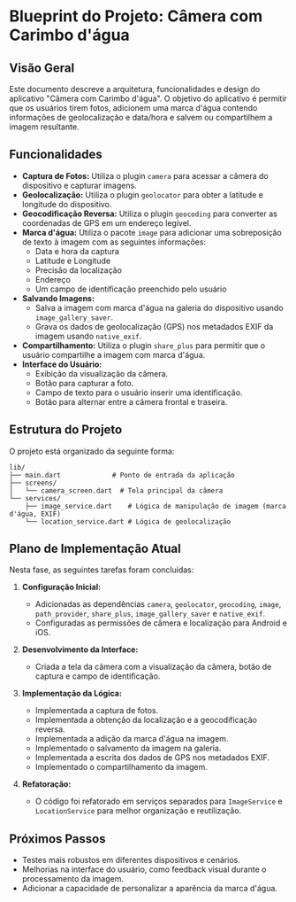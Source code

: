 # Blueprint do Projeto: Câmera com Carimbo d'água

## Visão Geral

Este documento descreve a arquitetura, funcionalidades e design do aplicativo "Câmera com Carimbo d'água". O objetivo do aplicativo é permitir que os usuários tirem fotos, adicionem uma marca d'água contendo informações de geolocalização e data/hora e salvem ou compartilhem a imagem resultante.

## Funcionalidades

- **Captura de Fotos:** Utiliza o plugin `camera` para acessar a câmera do dispositivo e capturar imagens.
- **Geolocalização:** Utiliza o plugin `geolocator` para obter a latitude e longitude do dispositivo.
- **Geocodificação Reversa:** Utiliza o plugin `geocoding` para converter as coordenadas de GPS em um endereço legível.
- **Marca d'água:** Utiliza o pacote `image` para adicionar uma sobreposição de texto à imagem com as seguintes informações:
    - Data e hora da captura
    - Latitude e Longitude
    - Precisão da localização
    - Endereço
    - Um campo de identificação preenchido pelo usuário
- **Salvando Imagens:**
    - Salva a imagem com marca d'água na galeria do dispositivo usando `image_gallery_saver`.
    - Grava os dados de geolocalização (GPS) nos metadados EXIF da imagem usando `native_exif`.
- **Compartilhamento:** Utiliza o plugin `share_plus` para permitir que o usuário compartilhe a imagem com marca d'água.
- **Interface do Usuário:**
    - Exibição da visualização da câmera.
    - Botão para capturar a foto.
    - Campo de texto para o usuário inserir uma identificação.
    - Botão para alternar entre a câmera frontal e traseira.

## Estrutura do Projeto

O projeto está organizado da seguinte forma:

```
lib/
├── main.dart             # Ponto de entrada da aplicação
├── screens/
│   └── camera_screen.dart  # Tela principal da câmera
└── services/
    ├── image_service.dart    # Lógica de manipulação de imagem (marca d'água, EXIF)
    └── location_service.dart # Lógica de geolocalização
```

## Plano de Implementação Atual

Nesta fase, as seguintes tarefas foram concluídas:

1.  **Configuração Inicial:**
    - Adicionadas as dependências `camera`, `geolocator`, `geocoding`, `image`, `path_provider`, `share_plus`, `image_gallery_saver` e `native_exif`.
    - Configuradas as permissões de câmera e localização para Android e iOS.

2.  **Desenvolvimento da Interface:**
    - Criada a tela da câmera com a visualização da câmera, botão de captura e campo de identificação.

3.  **Implementação da Lógica:**
    - Implementada a captura de fotos.
    - Implementada a obtenção da localização e a geocodificação reversa.
    - Implementada a adição da marca d'água na imagem.
    - Implementado o salvamento da imagem na galeria.
    - Implementada a escrita dos dados de GPS nos metadados EXIF.
    - Implementado o compartilhamento da imagem.

4.  **Refatoração:**
    - O código foi refatorado em serviços separados para `ImageService` e `LocationService` para melhor organização e reutilização.

## Próximos Passos

- Testes mais robustos em diferentes dispositivos e cenários.
- Melhorias na interface do usuário, como feedback visual durante o processamento da imagem.
- Adicionar a capacidade de personalizar a aparência da marca d'água.
